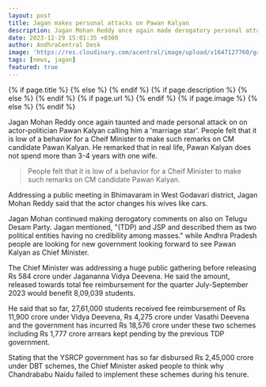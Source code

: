 ```yaml
---
layout: post
title: Jagan makes personal attacks on Pawan Kalyan
description: Jagan Mohan Reddy once again made derogatory personal attacks on Janasena chief Pawan Kalyan calling him a 'marriage star' who has no respect for the sacred institution of marriage.
date: 2023-12-29 15:01:35 +0300
author: AndhraCentral Desk
image: 'https://res.cloudinary.com/acentral/image/upload/v1647127760/ganja/jagan_.jpg'
tags: [news, jagan]
featured: true
---
```


<meta content="{{ site.title }}" property="og:site_name">
{% if page.title %}
  <meta content="{{ page.title }}" property="og:title">
{% else %}
  <meta content="{{ site.title }}" property="og:title">
{% endif %}
{% if page.description %}
  <meta content="{{ page.description }}" property="og:description">
{% else %}
  <meta content="{{ site.description }}" property="og:description">
{% endif %}
{% if page.url %}
  <meta content="{{ site.url }}{{ page.url }}" property="og:url">
{% endif %}
{% if page.image %}
  <meta content="https://res.cloudinary.com/acentral/image/upload/v1647127760/ganja/jagan_.jpg" property="og:image">
{% else %}
  <meta content="{{ site.url }}/images/og.png" property="og:image">
{% endif %}

Jagan Mohan Reddy once again taunted and made personal attack on on actor-politician Pawan Kalyan calling him a 'marriage star'. People felt that it is low of a behavior for a Cheif Minister to make such remarks on CM candidate Pawan Kalyan. He remarked that in real life, Pawan Kalyan does not spend more than 3-4 years with one wife.

> People felt that it is low of a behavior for a Cheif Minister to make such remarks on CM candidate Pawan Kalyan.

Addressing a public meeting in Bhimavaram in West Godavari district, Jagan Mohan Reddy said that the actor changes his wives like cars.

Jagan Mohan continued making derogatory comments on also on Telugu Desam Party. Jagan mentioned, "(TDP) and JSP and described them as two political entities having no credibility among masses." while Andhra Pradesh people are looking for new government looking forward to see Pawan Kalyan as Chief Minister.

The Chief Minister was addressing a huge public gathering before releasing Rs 584 crore
under Jagananna Vidya Deevena. He said the amount, released towards total fee reimbursement for the quarter July-September 2023 would benefit 8,09,039 students.

He said that so far, 27,61,000 students received fee reimbursement of Rs 11,900 crore under Vidya Deevena, Rs 4,275 crore under Vasathi Deevena and the government has incurred Rs 18,576 crore under these two schemes including Rs 1,777 crore arrears kept pending by the previous TDP government.

Stating that the YSRCP government has so far disbursed Rs 2,45,000 crore under DBT schemes, the Chief Minister asked people to think why Chandrababu Naidu failed to implement these schemes during his tenure.